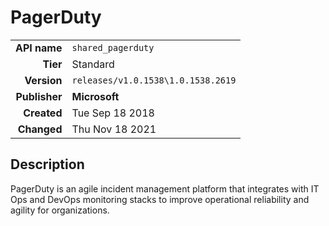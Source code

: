 # PagerDuty
| | |
|-:|-|
|**API name**|`shared_pagerduty`|
|**Tier**|Standard|
|**Version**|`releases/v1.0.1538\1.0.1538.2619`|
|**Publisher**|**Microsoft**|
|**Created**|Tue Sep 18 2018|
|**Changed**|Thu Nov 18 2021|

## Description
PagerDuty is an agile incident management platform that integrates with IT Ops and DevOps monitoring stacks to improve operational reliability and agility for organizations.
